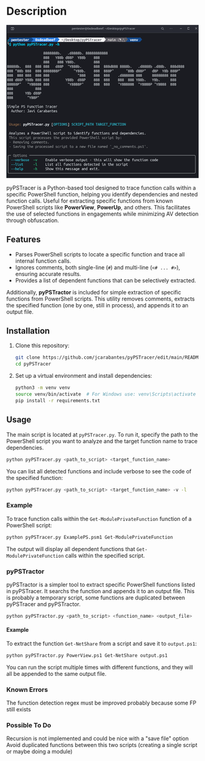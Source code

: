 # Description

![Help Image](img/help.png)

pyPSTracer is a Python-based tool designed to trace function calls within a specific PowerShell function, helping you identify dependencies and nested function calls. Useful for extracting specific functions from known PowerShell scripts like **PowerView**, **PowerUp**, and others. This facilitates the use of selected functions in engagements while minimizing AV detection through obfuscation.

## Features

- Parses PowerShell scripts to locate a specific function and trace all internal function calls.
- Ignores comments, both single-line (`#`) and multi-line (`<# ... #>`), ensuring accurate results.
- Provides a list of dependent functions that can be selectively extracted.

Additionally, **pyPSTractor** is included for simple extraction of specific functions from PowerShell scripts. This utility removes comments, extracts the specified function (one by one, still in process), and appends it to an output file.

## Installation

1. Clone this repository:
   ```bash
   git clone https://github.com/jcarabantes/pyPSTracer/edit/main/README.md
   cd pyPSTracer
   ```

2. Set up a virtual environment and install dependencies:
   ```bash
   python3 -m venv venv
   source venv/bin/activate  # For Windows use: venv\Scripts\activate
   pip install -r requirements.txt
   ```

## Usage

The main script is located at `pyPSTracer.py`. To run it, specify the path to the PowerShell script you want to analyze and the target function name to trace dependencies.

```bash
python pyPSTracer.py <path_to_script> <target_function_name>
```

You can list all detected functions and include verbose to see the code of the specified function:
```bash
python pyPSTracer.py <path_to_script> <target_function_name> -v -l
```

### Example

To trace function calls within the `Get-ModulePrivateFunction` function of a PowerShell script:

```bash
python pyPSTracer.py ExamplePS.psm1 Get-ModulePrivateFunction
```

The output will display all dependent functions that `Get-ModulePrivateFunction` calls within the specified script.

### pyPSTractor

pyPSTractor is a simpler tool to extract specific PowerShell functions listed in pyPSTracer. It searchs the function and appends it to an output file. This is probably a temporary script, some functions are duplicated between pyPSTracer and pyPSTractor.

```bash
python pyPSTractor.py <path_to_script> <function_name> <output_file>
```

#### Example

To extract the function `Get-NetShare` from a script and save it to `output.ps1`:

```bash
python pyPSTractor.py PowerView.ps1 Get-NetShare output.ps1
```

You can run the script multiple times with different functions, and they will all be appended to the same output file.

### Known Errors
The function detection regex must be improved probably because some FP still exists

### Possible To Do
Recursion is not implemented and could be nice with a "save file" option
Avoid duplicated functions between this two scripts (creating a single script or maybe doing a module)
